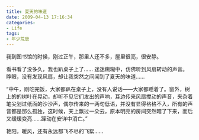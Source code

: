 ```yaml
---
title: 夏天的味道
date: 2009-04-13 17:16:34
categories:
- Life
tags:
- 年少荒唐
---
```

我到图书馆的时候，刚过正午，那里人还不多，屋里很亮，很安静。

看书看了没多久，我也趴桌子上了…… 迷迷糊糊中，仿佛听到风扇转动的声音。睁眼，没有发现风扇，却让我突然之间闻到了夏天的味道…… 

<!-- more -->

“中午，刚吃完饭，大家都趴在桌子上，没有人说话——大家都睡着了。窗外，树上的的树叶在晃动，却听不见它们发出的声响，耳边传来风扇搅动的声音，夹杂着笔尖划过纸面的沙沙声，偶尔传来的一两句低语，并没有显得格格不入，所有的声音都是那么孤独，这时候，天上飘过一朵云，原本明亮的房间突然暗了下来，而后又缓缓变亮……躁动在安详中消亡。” 

艳阳，暖风，还有永远都飞不尽的飞絮……
